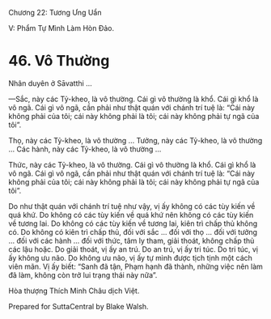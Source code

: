  

Chương 22: Tương Ưng Uẩn

V: Phẩm Tự Mình Làm Hòn Ðảo.

# 46\. Vô Thường

Nhân duyên ở Sāvatthi …

—Sắc, này các Tỷ-kheo, là vô thường. Cái gì vô thường là khổ. Cái gì khổ là vô ngã. Cái gì vô ngã, cần phải như thật quán với chánh trí tuệ là: “Cái này không phải của tôi; cái này không phải là tôi; cái này không phải tự ngã của tôi”.

Thọ, này các Tỷ-kheo, là vô thường … Tưởng, này các Tỷ-kheo, là vô thường … Các hành, này các Tỷ-kheo, là vô thường …

Thức, này các Tỷ-kheo, là vô thường. Cái gì vô thường là khổ. Cái gì khổ là vô ngã. Cái gì vô ngã, cần phải như thật quán với chánh trí tuệ là: “Cái này không phải của tôi; cái này không phải là tôi; cái này không phải tự ngã của tôi”.

Do như thật quán với chánh trí tuệ như vậy, vị ấy không có các tùy kiến về quá khứ. Do không có các tùy kiến về quá khứ nên không có các tùy kiến về tương lai. Do không có các tùy kiến về tương lai, kiên trì chấp thủ không có. Do không có kiên trì chấp thủ, đối với sắc … đối với thọ … đối với tưởng … đối với các hành … đối với thức, tâm ly tham, giải thoát, không chấp thủ các lậu hoặc. Do giải thoát, vị ấy an trú. Do an trú, vị ấy tri túc. Do tri túc, vị ấy không ưu não. Do không ưu não, vị ấy tự mình được tịch tịnh một cách viên mãn. Vị ấy biết: “Sanh đã tận, Phạm hạnh đã thành, những việc nên làm đã làm, không còn trở lui trạng thái này nữa”.

Hòa thượng Thích Minh Châu dịch Việt.

Prepared for SuttaCentral by Blake Walsh.
